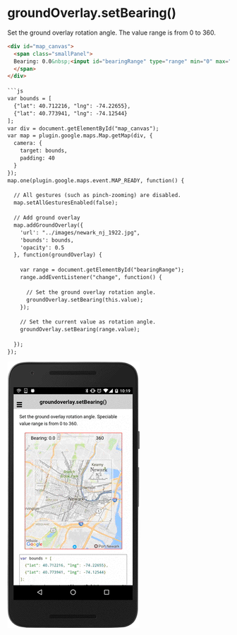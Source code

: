# groundOverlay.setBearing()

Set the ground overlay rotation angle. The value range is from 0 to 360.

```html
<div id="map_canvas">
  <span class="smallPanel">
  Bearing: 0.0&nbsp;<input id="bearingRange" type="range" min="0" max="360" step="10" value="0">&nbsp;360
  </span>
</div>

```js
var bounds = [
  {"lat": 40.712216, "lng": -74.22655},
  {"lat": 40.773941, "lng": -74.12544}
];
var div = document.getElementById("map_canvas");
var map = plugin.google.maps.Map.getMap(div, {
  camera: {
    target: bounds,
    padding: 40
  }
});
map.one(plugin.google.maps.event.MAP_READY, function() {

  // All gestures (such as pinch-zooming) are disabled.
  map.setAllGesturesEnabled(false);

  // Add ground overlay
  map.addGroundOverlay({
    'url': "../images/newark_nj_1922.jpg",
    'bounds': bounds,
    'opacity': 0.5
  }, function(groundOverlay) {

    var range = document.getElementById("bearingRange");
    range.addEventListener("change", function() {

      // Set the ground overlay rotation angle.
      groundOverlay.setBearing(this.value);
    });

    // Set the current value as rotation angle.
    groundOverlay.setBearing(range.value);

  });
});
```

![](image.gif)
